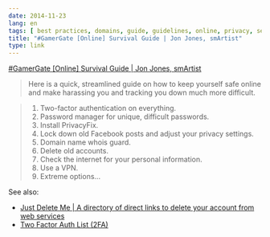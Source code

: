 ```yaml
---
date: 2014-11-23
lang: en
tags: [ best practices, domains, guide, guidelines, online, privacy, security, social media ]
title: "#GamerGate [Online] Survival Guide | Jon Jones, smArtist"
type: link
---
```


[#GamerGate [Online] Survival Guide | Jon Jones, smArtist](http://www.jonjones.com/2014/10/02/gamergatesurvivalguide/)

> Here is a quick, streamlined guide on how to keep yourself safe online
> and make harassing you and tracking you down much more difficult.

> 1.  Two-factor authentication on everything.
> 2.  Password manager for unique, difficult passwords.
> 3.  Install PrivacyFix.
> 4.  Lock down old Facebook posts and adjust your privacy settings.
> 5.  Domain name whois guard.
> 6.  Delete old accounts.
> 7.  Check the internet for your personal information.
> 8.  Use a VPN.
> 9.  Extreme options...

See also:

-   [Just Delete Me  |  A directory of direct links to delete your
    account from web services](http://justdelete.me)
-   [Two Factor Auth List (2FA)](https://twofactorauth.org)

